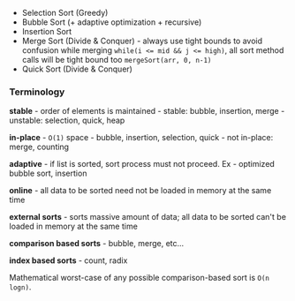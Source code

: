 - Selection Sort (Greedy)
- Bubble Sort (+ adaptive optimization + recursive)
- Insertion Sort
- Merge Sort (Divide & Conquer) - always use tight bounds to avoid confusion while merging `while(i <= mid && j <= high)`, all sort method calls will be tight bound too `mergeSort(arr, 0, n-1)`
- Quick Sort (Divide & Conquer)

### Terminology
**stable** - order of elements is maintained
	- stable: bubble, insertion, merge
	- unstable: selection, quick, heap

**in-place** - `O(1)` space
	- bubble, insertion, selection, quick
	- not in-place: merge, counting
 
**adaptive** - if list is sorted, sort process must not proceed. Ex - optimized bubble sort, insertion

**online** - all data to be sorted need not be loaded in memory at the same time

**external sorts** - sorts massive amount of data; all data to be sorted can't be loaded in memory at the same time

**comparison based sorts** - bubble, merge, etc...

**index based sorts** - count, radix

Mathematical worst-case of any possible comparison-based sort is `O(n logn)`.
